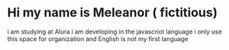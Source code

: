# Hi my name is Meleanor ( fictitious)
i am studying at Alura
i am developing in the javascriot language
i only use this space for organization and English is not my first language
